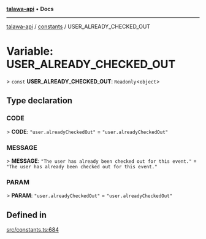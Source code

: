 [**talawa-api**](../../README.md) • **Docs**

***

[talawa-api](../../modules.md) / [constants](../README.md) / USER\_ALREADY\_CHECKED\_OUT

# Variable: USER\_ALREADY\_CHECKED\_OUT

\> `const` **USER\_ALREADY\_CHECKED\_OUT**: `Readonly`\<`object`\>

## Type declaration

### CODE

\> **CODE**: `"user.alreadyCheckedOut"` = `"user.alreadyCheckedOut"`

### MESSAGE

\> **MESSAGE**: `"The user has already been checked out for this event."` = `"The user has already been checked out for this event."`

### PARAM

\> **PARAM**: `"user.alreadyCheckedOut"` = `"user.alreadyCheckedOut"`

## Defined in

[src/constants.ts:684](https://github.com/PalisadoesFoundation/talawa-api/blob/a6e7ac91b581c9109559657faf0f934f3eb41fe7/src/constants.ts#L684)
